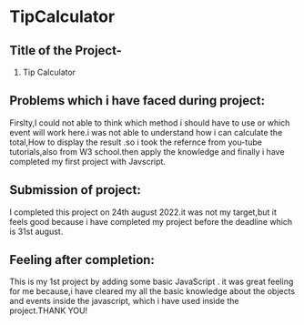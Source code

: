 # TipCalculator
Title of the Project-
-------------------------------------------------------------------------------------------------------------------------------------------------------------------------
1. Tip Calculator

Problems which i have faced during project:
-------------------------------------------------------------------------------------------------------------------------------------------------------------------------
Firslty,I could not able to think which method i should have to use or which event will work here.i was not able to understand how i can calculate the total,How to display the result .so i took the refernce from you-tube tutorials,also from W3 school.then apply the knowledge and finally i have completed my first project with Javscript. 

Submission of project:
-------------------------------------------------------------------------------------------------------------------------------------------------------------------------
I completed this project on 24th august 2022.it was not my target,but it feels good because i have completed my project before the deadline which is 31st august.

Feeling after completion:
-------------------------------------------------------------------------------------------------------------------------------------------------------------------------
This is my 1st project by adding some basic JavaScript . it was great feeling for me because,i have cleared my all the basic knowledge about the objects and events inside the javascript, which i have used inside the project.THANK YOU!
